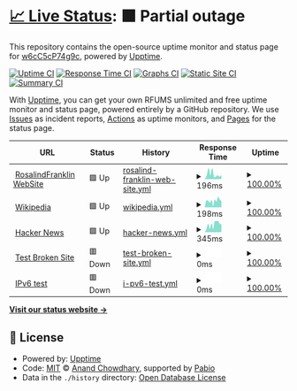 # [📈 Live Status](https://w6cC5cP74g9c.github.io/up): <!--live status--> **🟧 Partial outage**

This repository contains the open-source uptime monitor and status page for [w6cC5cP74g9c](https://w6cC5cP74g9c.github.io/up), powered by [Upptime](https://github.com/upptime/upptime).

[![Uptime CI](https://github.com/w6cC5cP74g9c/up/workflows/Uptime%20CI/badge.svg)](https://github.com/w6cC5cP74g9c/up/actions?query=workflow%3A%22Uptime+CI%22)
[![Response Time CI](https://github.com/w6cC5cP74g9c/up/workflows/Response%20Time%20CI/badge.svg)](https://github.com/w6cC5cP74g9c/up/actions?query=workflow%3A%22Response+Time+CI%22)
[![Graphs CI](https://github.com/w6cC5cP74g9c/up/workflows/Graphs%20CI/badge.svg)](https://github.com/w6cC5cP74g9c/up/actions?query=workflow%3A%22Graphs+CI%22)
[![Static Site CI](https://github.com/w6cC5cP74g9c/up/workflows/Static%20Site%20CI/badge.svg)](https://github.com/w6cC5cP74g9c/up/actions?query=workflow%3A%22Static+Site+CI%22)
[![Summary CI](https://github.com/w6cC5cP74g9c/up/workflows/Summary%20CI/badge.svg)](https://github.com/w6cC5cP74g9c/up/actions?query=workflow%3A%22Summary+CI%22)

With [Upptime](https://upptime.js.org), you can get your own RFUMS unlimited and free uptime monitor and status page, powered entirely by a GitHub repository. We use [Issues](https://github.com/w6cC5cP74g9c/up/issues) as incident reports, [Actions](https://github.com/w6cC5cP74g9c/up/actions) as uptime monitors, and [Pages](https://w6cC5cP74g9c.github.io/up) for the status page.

<!--start: status pages-->
<!-- This summary is generated by Upptime (https://github.com/upptime/upptime) -->
<!-- Do not edit this manually, your changes will be overwritten -->
<!-- prettier-ignore -->
| URL | Status | History | Response Time | Uptime |
| --- | ------ | ------- | ------------- | ------ |
| <img alt="" src="https://icons.duckduckgo.com/ip3/www.rosalindfranklin.edu.ico" height="13"> [RosalindFranklin WebSite](https://www.rosalindfranklin.edu) | 🟩 Up | [rosalind-franklin-web-site.yml](https://github.com/w6cC5cP74g9c/up/commits/HEAD/history/rosalind-franklin-web-site.yml) | <details><summary><img alt="Response time graph" src="./graphs/rosalind-franklin-web-site/response-time-week.png" height="20"> 196ms</summary><br><a href="https://w6cC5cP74g9c.github.io/up/history/rosalind-franklin-web-site"><img alt="Response time 196" src="https://img.shields.io/endpoint?url=https%3A%2F%2Fraw.githubusercontent.com%2Fw6cC5cP74g9c%2Fup%2FHEAD%2Fapi%2Frosalind-franklin-web-site%2Fresponse-time.json"></a><br><a href="https://w6cC5cP74g9c.github.io/up/history/rosalind-franklin-web-site"><img alt="24-hour response time 196" src="https://img.shields.io/endpoint?url=https%3A%2F%2Fraw.githubusercontent.com%2Fw6cC5cP74g9c%2Fup%2FHEAD%2Fapi%2Frosalind-franklin-web-site%2Fresponse-time-day.json"></a><br><a href="https://w6cC5cP74g9c.github.io/up/history/rosalind-franklin-web-site"><img alt="7-day response time 196" src="https://img.shields.io/endpoint?url=https%3A%2F%2Fraw.githubusercontent.com%2Fw6cC5cP74g9c%2Fup%2FHEAD%2Fapi%2Frosalind-franklin-web-site%2Fresponse-time-week.json"></a><br><a href="https://w6cC5cP74g9c.github.io/up/history/rosalind-franklin-web-site"><img alt="30-day response time 196" src="https://img.shields.io/endpoint?url=https%3A%2F%2Fraw.githubusercontent.com%2Fw6cC5cP74g9c%2Fup%2FHEAD%2Fapi%2Frosalind-franklin-web-site%2Fresponse-time-month.json"></a><br><a href="https://w6cC5cP74g9c.github.io/up/history/rosalind-franklin-web-site"><img alt="1-year response time 196" src="https://img.shields.io/endpoint?url=https%3A%2F%2Fraw.githubusercontent.com%2Fw6cC5cP74g9c%2Fup%2FHEAD%2Fapi%2Frosalind-franklin-web-site%2Fresponse-time-year.json"></a></details> | <details><summary><a href="https://w6cC5cP74g9c.github.io/up/history/rosalind-franklin-web-site">100.00%</a></summary><a href="https://w6cC5cP74g9c.github.io/up/history/rosalind-franklin-web-site"><img alt="All-time uptime 100.00%" src="https://img.shields.io/endpoint?url=https%3A%2F%2Fraw.githubusercontent.com%2Fw6cC5cP74g9c%2Fup%2FHEAD%2Fapi%2Frosalind-franklin-web-site%2Fuptime.json"></a><br><a href="https://w6cC5cP74g9c.github.io/up/history/rosalind-franklin-web-site"><img alt="24-hour uptime 100.00%" src="https://img.shields.io/endpoint?url=https%3A%2F%2Fraw.githubusercontent.com%2Fw6cC5cP74g9c%2Fup%2FHEAD%2Fapi%2Frosalind-franklin-web-site%2Fuptime-day.json"></a><br><a href="https://w6cC5cP74g9c.github.io/up/history/rosalind-franklin-web-site"><img alt="7-day uptime 100.00%" src="https://img.shields.io/endpoint?url=https%3A%2F%2Fraw.githubusercontent.com%2Fw6cC5cP74g9c%2Fup%2FHEAD%2Fapi%2Frosalind-franklin-web-site%2Fuptime-week.json"></a><br><a href="https://w6cC5cP74g9c.github.io/up/history/rosalind-franklin-web-site"><img alt="30-day uptime 100.00%" src="https://img.shields.io/endpoint?url=https%3A%2F%2Fraw.githubusercontent.com%2Fw6cC5cP74g9c%2Fup%2FHEAD%2Fapi%2Frosalind-franklin-web-site%2Fuptime-month.json"></a><br><a href="https://w6cC5cP74g9c.github.io/up/history/rosalind-franklin-web-site"><img alt="1-year uptime 100.00%" src="https://img.shields.io/endpoint?url=https%3A%2F%2Fraw.githubusercontent.com%2Fw6cC5cP74g9c%2Fup%2FHEAD%2Fapi%2Frosalind-franklin-web-site%2Fuptime-year.json"></a></details>
| <img alt="" src="https://icons.duckduckgo.com/ip3/en.wikipedia.org.ico" height="13"> [Wikipedia](https://en.wikipedia.org) | 🟩 Up | [wikipedia.yml](https://github.com/w6cC5cP74g9c/up/commits/HEAD/history/wikipedia.yml) | <details><summary><img alt="Response time graph" src="./graphs/wikipedia/response-time-week.png" height="20"> 198ms</summary><br><a href="https://w6cC5cP74g9c.github.io/up/history/wikipedia"><img alt="Response time 198" src="https://img.shields.io/endpoint?url=https%3A%2F%2Fraw.githubusercontent.com%2Fw6cC5cP74g9c%2Fup%2FHEAD%2Fapi%2Fwikipedia%2Fresponse-time.json"></a><br><a href="https://w6cC5cP74g9c.github.io/up/history/wikipedia"><img alt="24-hour response time 198" src="https://img.shields.io/endpoint?url=https%3A%2F%2Fraw.githubusercontent.com%2Fw6cC5cP74g9c%2Fup%2FHEAD%2Fapi%2Fwikipedia%2Fresponse-time-day.json"></a><br><a href="https://w6cC5cP74g9c.github.io/up/history/wikipedia"><img alt="7-day response time 198" src="https://img.shields.io/endpoint?url=https%3A%2F%2Fraw.githubusercontent.com%2Fw6cC5cP74g9c%2Fup%2FHEAD%2Fapi%2Fwikipedia%2Fresponse-time-week.json"></a><br><a href="https://w6cC5cP74g9c.github.io/up/history/wikipedia"><img alt="30-day response time 198" src="https://img.shields.io/endpoint?url=https%3A%2F%2Fraw.githubusercontent.com%2Fw6cC5cP74g9c%2Fup%2FHEAD%2Fapi%2Fwikipedia%2Fresponse-time-month.json"></a><br><a href="https://w6cC5cP74g9c.github.io/up/history/wikipedia"><img alt="1-year response time 198" src="https://img.shields.io/endpoint?url=https%3A%2F%2Fraw.githubusercontent.com%2Fw6cC5cP74g9c%2Fup%2FHEAD%2Fapi%2Fwikipedia%2Fresponse-time-year.json"></a></details> | <details><summary><a href="https://w6cC5cP74g9c.github.io/up/history/wikipedia">100.00%</a></summary><a href="https://w6cC5cP74g9c.github.io/up/history/wikipedia"><img alt="All-time uptime 100.00%" src="https://img.shields.io/endpoint?url=https%3A%2F%2Fraw.githubusercontent.com%2Fw6cC5cP74g9c%2Fup%2FHEAD%2Fapi%2Fwikipedia%2Fuptime.json"></a><br><a href="https://w6cC5cP74g9c.github.io/up/history/wikipedia"><img alt="24-hour uptime 100.00%" src="https://img.shields.io/endpoint?url=https%3A%2F%2Fraw.githubusercontent.com%2Fw6cC5cP74g9c%2Fup%2FHEAD%2Fapi%2Fwikipedia%2Fuptime-day.json"></a><br><a href="https://w6cC5cP74g9c.github.io/up/history/wikipedia"><img alt="7-day uptime 100.00%" src="https://img.shields.io/endpoint?url=https%3A%2F%2Fraw.githubusercontent.com%2Fw6cC5cP74g9c%2Fup%2FHEAD%2Fapi%2Fwikipedia%2Fuptime-week.json"></a><br><a href="https://w6cC5cP74g9c.github.io/up/history/wikipedia"><img alt="30-day uptime 100.00%" src="https://img.shields.io/endpoint?url=https%3A%2F%2Fraw.githubusercontent.com%2Fw6cC5cP74g9c%2Fup%2FHEAD%2Fapi%2Fwikipedia%2Fuptime-month.json"></a><br><a href="https://w6cC5cP74g9c.github.io/up/history/wikipedia"><img alt="1-year uptime 100.00%" src="https://img.shields.io/endpoint?url=https%3A%2F%2Fraw.githubusercontent.com%2Fw6cC5cP74g9c%2Fup%2FHEAD%2Fapi%2Fwikipedia%2Fuptime-year.json"></a></details>
| <img alt="" src="https://icons.duckduckgo.com/ip3/news.ycombinator.com.ico" height="13"> [Hacker News](https://news.ycombinator.com) | 🟩 Up | [hacker-news.yml](https://github.com/w6cC5cP74g9c/up/commits/HEAD/history/hacker-news.yml) | <details><summary><img alt="Response time graph" src="./graphs/hacker-news/response-time-week.png" height="20"> 345ms</summary><br><a href="https://w6cC5cP74g9c.github.io/up/history/hacker-news"><img alt="Response time 345" src="https://img.shields.io/endpoint?url=https%3A%2F%2Fraw.githubusercontent.com%2Fw6cC5cP74g9c%2Fup%2FHEAD%2Fapi%2Fhacker-news%2Fresponse-time.json"></a><br><a href="https://w6cC5cP74g9c.github.io/up/history/hacker-news"><img alt="24-hour response time 345" src="https://img.shields.io/endpoint?url=https%3A%2F%2Fraw.githubusercontent.com%2Fw6cC5cP74g9c%2Fup%2FHEAD%2Fapi%2Fhacker-news%2Fresponse-time-day.json"></a><br><a href="https://w6cC5cP74g9c.github.io/up/history/hacker-news"><img alt="7-day response time 345" src="https://img.shields.io/endpoint?url=https%3A%2F%2Fraw.githubusercontent.com%2Fw6cC5cP74g9c%2Fup%2FHEAD%2Fapi%2Fhacker-news%2Fresponse-time-week.json"></a><br><a href="https://w6cC5cP74g9c.github.io/up/history/hacker-news"><img alt="30-day response time 345" src="https://img.shields.io/endpoint?url=https%3A%2F%2Fraw.githubusercontent.com%2Fw6cC5cP74g9c%2Fup%2FHEAD%2Fapi%2Fhacker-news%2Fresponse-time-month.json"></a><br><a href="https://w6cC5cP74g9c.github.io/up/history/hacker-news"><img alt="1-year response time 345" src="https://img.shields.io/endpoint?url=https%3A%2F%2Fraw.githubusercontent.com%2Fw6cC5cP74g9c%2Fup%2FHEAD%2Fapi%2Fhacker-news%2Fresponse-time-year.json"></a></details> | <details><summary><a href="https://w6cC5cP74g9c.github.io/up/history/hacker-news">100.00%</a></summary><a href="https://w6cC5cP74g9c.github.io/up/history/hacker-news"><img alt="All-time uptime 100.00%" src="https://img.shields.io/endpoint?url=https%3A%2F%2Fraw.githubusercontent.com%2Fw6cC5cP74g9c%2Fup%2FHEAD%2Fapi%2Fhacker-news%2Fuptime.json"></a><br><a href="https://w6cC5cP74g9c.github.io/up/history/hacker-news"><img alt="24-hour uptime 100.00%" src="https://img.shields.io/endpoint?url=https%3A%2F%2Fraw.githubusercontent.com%2Fw6cC5cP74g9c%2Fup%2FHEAD%2Fapi%2Fhacker-news%2Fuptime-day.json"></a><br><a href="https://w6cC5cP74g9c.github.io/up/history/hacker-news"><img alt="7-day uptime 100.00%" src="https://img.shields.io/endpoint?url=https%3A%2F%2Fraw.githubusercontent.com%2Fw6cC5cP74g9c%2Fup%2FHEAD%2Fapi%2Fhacker-news%2Fuptime-week.json"></a><br><a href="https://w6cC5cP74g9c.github.io/up/history/hacker-news"><img alt="30-day uptime 100.00%" src="https://img.shields.io/endpoint?url=https%3A%2F%2Fraw.githubusercontent.com%2Fw6cC5cP74g9c%2Fup%2FHEAD%2Fapi%2Fhacker-news%2Fuptime-month.json"></a><br><a href="https://w6cC5cP74g9c.github.io/up/history/hacker-news"><img alt="1-year uptime 100.00%" src="https://img.shields.io/endpoint?url=https%3A%2F%2Fraw.githubusercontent.com%2Fw6cC5cP74g9c%2Fup%2FHEAD%2Fapi%2Fhacker-news%2Fuptime-year.json"></a></details>
| <img alt="" src="https://icons.duckduckgo.com/ip3/thissitedoesnotexist.koj.co.ico" height="13"> [Test Broken Site](https://thissitedoesnotexist.koj.co) | 🟥 Down | [test-broken-site.yml](https://github.com/w6cC5cP74g9c/up/commits/HEAD/history/test-broken-site.yml) | <details><summary><img alt="Response time graph" src="./graphs/test-broken-site/response-time-week.png" height="20"> 0ms</summary><br><a href="https://w6cC5cP74g9c.github.io/up/history/test-broken-site"><img alt="Response time 0" src="https://img.shields.io/endpoint?url=https%3A%2F%2Fraw.githubusercontent.com%2Fw6cC5cP74g9c%2Fup%2FHEAD%2Fapi%2Ftest-broken-site%2Fresponse-time.json"></a><br><a href="https://w6cC5cP74g9c.github.io/up/history/test-broken-site"><img alt="24-hour response time 0" src="https://img.shields.io/endpoint?url=https%3A%2F%2Fraw.githubusercontent.com%2Fw6cC5cP74g9c%2Fup%2FHEAD%2Fapi%2Ftest-broken-site%2Fresponse-time-day.json"></a><br><a href="https://w6cC5cP74g9c.github.io/up/history/test-broken-site"><img alt="7-day response time 0" src="https://img.shields.io/endpoint?url=https%3A%2F%2Fraw.githubusercontent.com%2Fw6cC5cP74g9c%2Fup%2FHEAD%2Fapi%2Ftest-broken-site%2Fresponse-time-week.json"></a><br><a href="https://w6cC5cP74g9c.github.io/up/history/test-broken-site"><img alt="30-day response time 0" src="https://img.shields.io/endpoint?url=https%3A%2F%2Fraw.githubusercontent.com%2Fw6cC5cP74g9c%2Fup%2FHEAD%2Fapi%2Ftest-broken-site%2Fresponse-time-month.json"></a><br><a href="https://w6cC5cP74g9c.github.io/up/history/test-broken-site"><img alt="1-year response time 0" src="https://img.shields.io/endpoint?url=https%3A%2F%2Fraw.githubusercontent.com%2Fw6cC5cP74g9c%2Fup%2FHEAD%2Fapi%2Ftest-broken-site%2Fresponse-time-year.json"></a></details> | <details><summary><a href="https://w6cC5cP74g9c.github.io/up/history/test-broken-site">100.00%</a></summary><a href="https://w6cC5cP74g9c.github.io/up/history/test-broken-site"><img alt="All-time uptime 100.00%" src="https://img.shields.io/endpoint?url=https%3A%2F%2Fraw.githubusercontent.com%2Fw6cC5cP74g9c%2Fup%2FHEAD%2Fapi%2Ftest-broken-site%2Fuptime.json"></a><br><a href="https://w6cC5cP74g9c.github.io/up/history/test-broken-site"><img alt="24-hour uptime 100.00%" src="https://img.shields.io/endpoint?url=https%3A%2F%2Fraw.githubusercontent.com%2Fw6cC5cP74g9c%2Fup%2FHEAD%2Fapi%2Ftest-broken-site%2Fuptime-day.json"></a><br><a href="https://w6cC5cP74g9c.github.io/up/history/test-broken-site"><img alt="7-day uptime 100.00%" src="https://img.shields.io/endpoint?url=https%3A%2F%2Fraw.githubusercontent.com%2Fw6cC5cP74g9c%2Fup%2FHEAD%2Fapi%2Ftest-broken-site%2Fuptime-week.json"></a><br><a href="https://w6cC5cP74g9c.github.io/up/history/test-broken-site"><img alt="30-day uptime 100.00%" src="https://img.shields.io/endpoint?url=https%3A%2F%2Fraw.githubusercontent.com%2Fw6cC5cP74g9c%2Fup%2FHEAD%2Fapi%2Ftest-broken-site%2Fuptime-month.json"></a><br><a href="https://w6cC5cP74g9c.github.io/up/history/test-broken-site"><img alt="1-year uptime 100.00%" src="https://img.shields.io/endpoint?url=https%3A%2F%2Fraw.githubusercontent.com%2Fw6cC5cP74g9c%2Fup%2FHEAD%2Fapi%2Ftest-broken-site%2Fuptime-year.json"></a></details>
| <img alt="" src="https://icons.duckduckgo.com/ip3/null.ico" height="13"> [IPv6 test](forwardemail.net) | 🟥 Down | [i-pv6-test.yml](https://github.com/w6cC5cP74g9c/up/commits/HEAD/history/i-pv6-test.yml) | <details><summary><img alt="Response time graph" src="./graphs/i-pv6-test/response-time-week.png" height="20"> 0ms</summary><br><a href="https://w6cC5cP74g9c.github.io/up/history/i-pv6-test"><img alt="Response time 0" src="https://img.shields.io/endpoint?url=https%3A%2F%2Fraw.githubusercontent.com%2Fw6cC5cP74g9c%2Fup%2FHEAD%2Fapi%2Fi-pv6-test%2Fresponse-time.json"></a><br><a href="https://w6cC5cP74g9c.github.io/up/history/i-pv6-test"><img alt="24-hour response time 0" src="https://img.shields.io/endpoint?url=https%3A%2F%2Fraw.githubusercontent.com%2Fw6cC5cP74g9c%2Fup%2FHEAD%2Fapi%2Fi-pv6-test%2Fresponse-time-day.json"></a><br><a href="https://w6cC5cP74g9c.github.io/up/history/i-pv6-test"><img alt="7-day response time 0" src="https://img.shields.io/endpoint?url=https%3A%2F%2Fraw.githubusercontent.com%2Fw6cC5cP74g9c%2Fup%2FHEAD%2Fapi%2Fi-pv6-test%2Fresponse-time-week.json"></a><br><a href="https://w6cC5cP74g9c.github.io/up/history/i-pv6-test"><img alt="30-day response time 0" src="https://img.shields.io/endpoint?url=https%3A%2F%2Fraw.githubusercontent.com%2Fw6cC5cP74g9c%2Fup%2FHEAD%2Fapi%2Fi-pv6-test%2Fresponse-time-month.json"></a><br><a href="https://w6cC5cP74g9c.github.io/up/history/i-pv6-test"><img alt="1-year response time 0" src="https://img.shields.io/endpoint?url=https%3A%2F%2Fraw.githubusercontent.com%2Fw6cC5cP74g9c%2Fup%2FHEAD%2Fapi%2Fi-pv6-test%2Fresponse-time-year.json"></a></details> | <details><summary><a href="https://w6cC5cP74g9c.github.io/up/history/i-pv6-test">100.00%</a></summary><a href="https://w6cC5cP74g9c.github.io/up/history/i-pv6-test"><img alt="All-time uptime 100.00%" src="https://img.shields.io/endpoint?url=https%3A%2F%2Fraw.githubusercontent.com%2Fw6cC5cP74g9c%2Fup%2FHEAD%2Fapi%2Fi-pv6-test%2Fuptime.json"></a><br><a href="https://w6cC5cP74g9c.github.io/up/history/i-pv6-test"><img alt="24-hour uptime 100.00%" src="https://img.shields.io/endpoint?url=https%3A%2F%2Fraw.githubusercontent.com%2Fw6cC5cP74g9c%2Fup%2FHEAD%2Fapi%2Fi-pv6-test%2Fuptime-day.json"></a><br><a href="https://w6cC5cP74g9c.github.io/up/history/i-pv6-test"><img alt="7-day uptime 100.00%" src="https://img.shields.io/endpoint?url=https%3A%2F%2Fraw.githubusercontent.com%2Fw6cC5cP74g9c%2Fup%2FHEAD%2Fapi%2Fi-pv6-test%2Fuptime-week.json"></a><br><a href="https://w6cC5cP74g9c.github.io/up/history/i-pv6-test"><img alt="30-day uptime 100.00%" src="https://img.shields.io/endpoint?url=https%3A%2F%2Fraw.githubusercontent.com%2Fw6cC5cP74g9c%2Fup%2FHEAD%2Fapi%2Fi-pv6-test%2Fuptime-month.json"></a><br><a href="https://w6cC5cP74g9c.github.io/up/history/i-pv6-test"><img alt="1-year uptime 100.00%" src="https://img.shields.io/endpoint?url=https%3A%2F%2Fraw.githubusercontent.com%2Fw6cC5cP74g9c%2Fup%2FHEAD%2Fapi%2Fi-pv6-test%2Fuptime-year.json"></a></details>

<!--end: status pages-->

[**Visit our status website →**](https://w6cC5cP74g9c.github.io/up)

## 📄 License

- Powered by: [Upptime](https://github.com/upptime/upptime)
- Code: [MIT](./LICENSE) © [Anand Chowdhary](https://anandchowdhary.com), supported by [Pabio](https://pabio.com)
- Data in the `./history` directory: [Open Database License](https://opendatacommons.org/licenses/odbl/1-0/)
